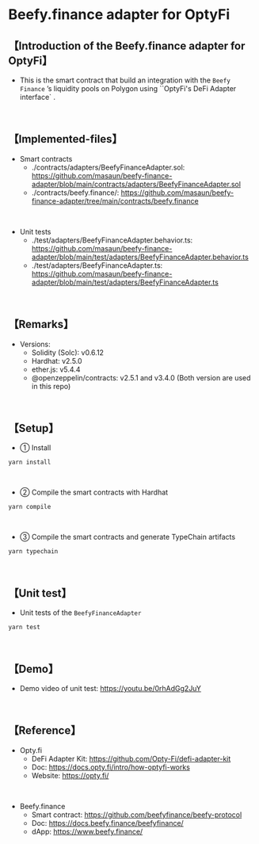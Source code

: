 # Beefy.finance adapter for OptyFi

## 【Introduction of the Beefy.finance adapter for OptyFi】

- This is the smart contract that build an integration with the `Beefy Finance` ’s liquidity pools on Polygon using ``OptyFi's DeFi Adapter interface` .

<br>

## 【Implemented-files】

- Smart contracts
  - ./contracts/adapters/BeefyFinanceAdapter.sol: https://github.com/masaun/beefy-finance-adapter/blob/main/contracts/adapters/BeefyFinanceAdapter.sol
  - ./contracts/beefy.finance/: https://github.com/masaun/beefy-finance-adapter/tree/main/contracts/beefy.finance

<br>

- Unit tests
  - ./test/adapters/BeefyFinanceAdapter.behavior.ts: https://github.com/masaun/beefy-finance-adapter/blob/main/test/adapters/BeefyFinanceAdapter.behavior.ts
  - ./test/adapters/BeefyFinanceAdapter.ts: https://github.com/masaun/beefy-finance-adapter/blob/main/test/adapters/BeefyFinanceAdapter.ts

<br>

## 【Remarks】

- Versions:
  - Solidity (Solc): v0.6.12
  - Hardhat: v2.5.0
  - ether.js: v5.4.4
  - @openzeppelin/contracts: v2.5.1 and v3.4.0 (Both version are used in this repo)

<br>

## 【Setup】

- ① Install

```
yarn install
```

<br>

- ② Compile the smart contracts with Hardhat

```
yarn compile
```

<br>

- ③ Compile the smart contracts and generate TypeChain artifacts

```
yarn typechain
```

<br>

## 【Unit test】

- Unit tests of the `BeefyFinanceAdapter`

```
yarn test
```

<br>

## 【Demo】

- Demo video of unit test:
  https://youtu.be/0rhAdGg2JuY

<br>

## 【Reference】

- Opty.fi
  - DeFi Adapter Kit: https://github.com/Opty-Fi/defi-adapter-kit
  - Doc: https://docs.opty.fi/intro/how-optyfi-works
  - Website: https://opty.fi/

<br>

- Beefy.finance
  - Smart contract: https://github.com/beefyfinance/beefy-protocol
  - Doc: https://docs.beefy.finance/beefyfinance/
  - dApp: https://www.beefy.finance/
